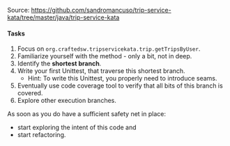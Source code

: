 Source: https://github.com/sandromancuso/trip-service-kata/tree/master/java/trip-service-kata

#### Tasks
1. Focus on ```org.craftedsw.tripservicekata.trip.getTripsByUser```.
2. Familiarize yourself with the method - only a bit, not in deep.
3. Identify the **shortest branch**.
4. Write your first Unittest, that traverse this shortest branch.
    * Hint: To write this Unittest, you properly need to introduce seams.
5. Eventually use code coverage tool to verify that all bits of this branch is covered.
6. Explore other execution branches.

As soon as you do have a sufficient safety net in place:
* start exploring the intent of this code and 
* start refactoring.